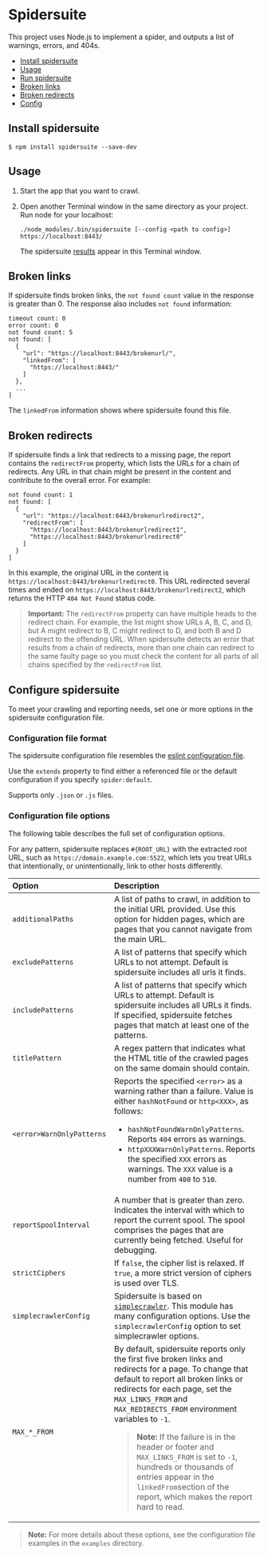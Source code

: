 # Spidersuite

This project uses Node.js to implement a spider, and outputs a list of warnings, errors, and 404s.

* [Install spidersuite](#install-spidersuite)
* [Usage](#usage)
* [Run spidersuite](#run-spidersuite)
* [Broken links](#broken-links)
* [Broken redirects](#broken-redirects)
* [Config](#config)

## Install spidersuite

```
$ npm install spidersuite --save-dev
```

## Usage

1. Start the app that you want to crawl.

1. Open another Terminal window in the same directory as your project.
    Run node for your localhost:
    ```
    ./node_modules/.bin/spidersuite [--config <path to config>] https://localhost:8443/
    ```

    The spidersuite [results](#broken-links) appear in this Terminal window.

## Broken links

If spidersuite finds broken links, the `not found count` value in the response is greater than 0. The response also includes `not found` information:

```
timeout count: 0
error count: 0
not found count: 5
not found: [
  {
    "url": "https://localhost:8443/brokenurl/",
    "linkedFrom": [
      "https://localhost:8443/"
    ]
  },
  ...
]
```

The `linkedFrom` information shows where spidersuite found this file.

## Broken redirects

If spidersuite finds a link that redirects to a missing page, the report contains the `redirectFrom` property, which lists the URLs for a chain of redirects. Any URL in that chain might be present in the content and contribute to the overall error. For example:

```
not found count: 1
not found: [
  {
    "url": "https://localhost:8443/brokenurlredirect2",
    "redirectFrom": [
      "https://localhost:8443/brokenurlredirect1",
      "https://localhost:8443/brokenurlredirect0"
    ]
  }
]
```

In this example, the original URL in the content is `https://localhost:8443/brokenurlredirect0`. This URL redirected several times and ended on `https://localhost:8443/brokenurlredirect2`, which returns the HTTP `404 Not Found` status code.

> **Important:** The `redirectFrom` property can have multiple heads to the redirect chain. For example, the list might show URLs A, B, C, and D, but A might redirect to B, C might redirect to D, and both B and D redirect to the offending URL. When spidersuite detects an error that results from a chain of redirects, more than one chain can redirect to the same faulty page so you must check the content for all parts of all chains specified by the `redirectFrom` list.

## Configure spidersuite

To meet your crawling and reporting needs, set one or more options in the spidersuite configuration file.

### Configuration file format

The spidersuite configuration file resembles the [eslint configuration file](http://eslint.org/docs/user-guide/configuring). 

Use the `extends` property to find either a referenced file or the default configuration if you specify `spider:default`. 

Supports only `.json` or `.js` files.

### Configuration file options

The following table describes the full set of configuration options. 

For any pattern, spidersuite replaces `#{ROOT_URL}` with the extracted root URL, such as `https://domain.example.com:5522`, which lets you treat URLs that intentionally, or unintentionally, link to other hosts differently.

| Option | Description |
|:-------|:------------|
| `additionalPaths` | A list of paths to crawl, in addition to the initial URL provided. Use this option for hidden pages, which are pages that you cannot navigate from the main URL. |
| `excludePatterns` | A list of patterns that specify which URLs to not attempt. Default is spidersuite includes all urls it finds. |
| `includePatterns` | A list of patterns that specify which URLs to attempt. Default is spidersuite includes all URLs it finds. If specified, spidersuite fetches pages that match at least one of the patterns. |
| `titlePattern` | A regex pattern that indicates what the HTML title of the crawled pages on the same domain should contain. |
| `<error>WarnOnlyPatterns` | Reports the specified `<error>` as a warning rather than a failure. Value is either `hashNotFound` or `http<XXX>`, as follows:<ul><li>`hashNotFoundWarnOnlyPatterns`. Reports `404` errors as warnings.</li><li>`httpXXXWarnOnlyPatterns`. Reports the specified `XXX` errors as warnings. The `XXX` value is a number from `400` to `510`.</li></ul> |
| `reportSpoolInterval` | A number that is greater than zero. Indicates the interval with which to report the current spool. The spool comprises the pages that are currently being fetched. Useful for debugging. |
| `strictCiphers` | If `false`, the cipher list is relaxed. If `true`, a more strict version of ciphers is used over TLS. |
| `simplecrawlerConfig` | Spidersuite is based on [`simplecrawler`](https://www.npmjs.com/package/simplecrawler). This module has many configuration options. Use the `simplecrawlerConfig` option to set simplecrawler options. |
| `MAX_*_FROM` | By default, spidersuite reports only the first five broken links and redirects for a page. To change that default to report all broken links or redirects for each page, set the `MAX_LINKS_FROM` and `MAX_REDIRECTS_FROM` environment variables to `-1`.<blockquote><strong>Note:</strong> If the failure is in the header or footer and `MAX_LINKS_FROM` is set to `-1`, hundreds or thousands of entries appear in the `linkedFrom`section of the report, which makes the report hard to read.</blockquote> |

> **Note:** For more details about these options, see the configuration file examples in the `examples` directory.
